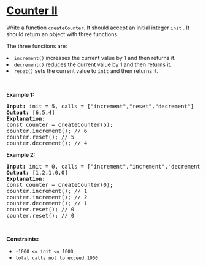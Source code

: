 # [Counter II](https://leetcode.com/problems/counter-ii/)

<p>Write a function <code>createCounter</code>. It should accept an initial integer <code>init</code> . It should return an object with three functions.</p>

<p>The three functions are:</p>

<li><code>increment()</code> increases the current value by 1 and then returns it.</li>

<li><code>decrement()</code> reduces the current value by 1 and then returns it.</li>

<li><code>reset()</code> sets the current value to <code>init</code> and then returns it.</li>

<p>&nbsp;</p>
<p><strong class="example">Example 1:</strong></p>

<pre><strong>Input:</strong> init = 5, calls = ["increment","reset","decrement"]
<strong>Output:</strong> [6,5,4]
<strong>Explanation:</strong> 
const counter = createCounter(5);
counter.increment(); // 6
counter.reset(); // 5
counter.decrement(); // 4
</pre>

<p><strong class="example">Example 2:</strong></p>

<pre><strong>Input:</strong> init = 0, calls = ["increment","increment","decrement","reset","reset"]
<strong>Output:</strong> [1,2,1,0,0]
<strong>Explanation:</strong>
const counter = createCounter(0);
counter.increment(); // 1
counter.increment(); // 2
counter.decrement(); // 1
counter.reset(); // 0
counter.reset(); // 0
</pre>


<p>&nbsp;</p>
<p><strong>Constraints:</strong></p>

<ul>
	<li><code>-1000 <= init <= 1000</code></li>
          <li><code>total calls not to exceed 1000</code></li>
</ul>
